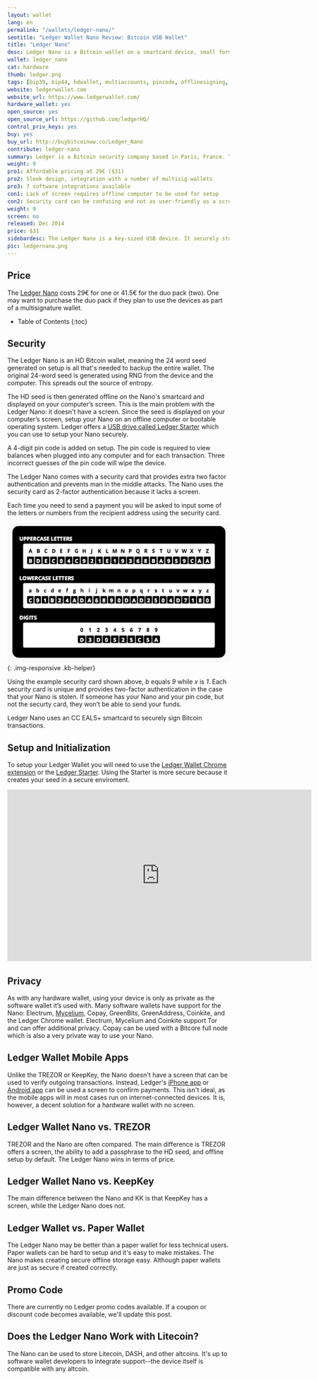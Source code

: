 ```yaml
---
layout: wallet
lang: en
permalink: "/wallets/ledger-nano/"
seotitle: "Ledger Wallet Nano Review: Bitcoin USB Wallet"
title: "Ledger Nano"
desc: Ledger Nano is a Bitcoin wallet on a smartcard device, small format and low weight. Comfortable and simple to use.
wallet: ledger_nano
cat: hardware
thumb: ledger.png
tags: [bip39, bip44, hdwallet, multiaccounts, pincode, offlinesigning, coldstorage, myceliumas, coinkites, greenaddresss, greenbitss, electrums, copays, hardware]
website: ledgerwallet.com
website_url: https://www.ledgerwallet.com/
hardware_wallet: yes
open_source: yes
open_source_url: https://github.com/ledgerHQ/
control_priv_keys: yes
buy: yes
buy_url: http://buybitcoinww.co/Ledger_Nano 
contribute: ledger-nano
summary: Ledger is a Bitcoin security company based in Paris, France. The Ledger Nano, built upon a CC EAL5+ smartcard, is one of Ledger's three Bitcoin hardware walelts. The Nano is a small, key-sized device that connects to your computer's USB port. It stores your Bitcoin private keys offline and signs transactions in its secure environment. It can be safely used on a malware infected computer if setup correctly. The Nano can be used on any computer or on an Android device with an OTG cable. 
weight: 9
pro1: Affordable pricing at 29€ ($31)
pro2: Sleek design, integration with a number of multisig wallets
pro3: 7 software integrations available
con1: Lack of screen requires offline computer to be used for setup
con2: Security card can be confusing and not as user-friendly as a screen
weight: 9
screen: no
released: Dec 2014
price: $31
sidebardesc: The Ledger Nano is a key-sized USB device. It securely stores private keys offline and signs transactions in its smartcard's secure environment.
pic: ledgernano.png
---
```

## Price
The <a rel="nofollow" href="http://buybitcoinww.co/Ledger_Nano">Ledger Nano</a> costs 29€ for one or 41.5€ for the duo pack (two). One may want to purchase the duo pack if they plan to use the devices as part of a multisignature wallet.

* Table of Contents
{:toc}

## Security
The Ledger Nano is an HD Bitcoin wallet, meaning the 24 word seed generated on setup is all that's needed to backup the entire wallet. The original 24-word seed is generated using RNG from the device and the computer. This spreads out the source of entropy. 

The HD seed is then generated offline on the Nano's smartcard and displayed on your computer’s screen. This is the main problem with the Ledger Nano: it doesn't have a screen. Since the seed is displayed on your computer’s screen, setup your Nano on an offline computer or bootable operating system. Ledger offers a <a rel="nofollow" href="http://buybitcoinww.co/ledgerstarter">USB drive called Ledger Starter</a> which you can use to setup your Nano securely. 

A 4-digit pin code is added on setup. The pin code is required to view balances when plugged into any computer and for each transaction. Three incorrect guesses of the pin code will wipe the device.

The Ledger Nano comes with a security card that provides extra two factor authentication and prevents man in the middle attacks. The Nano uses the security card as 2-factor authentication because it lacks a screen. 

Each time you need to send a payment you will be asked to input some of the letters or numbers from the recipient address using the security card. 

![ledger security card][sc]{: .img-responsive .kb-helper}

Using the example security card shown above,  *b* equals *9* while *x* is *1*. Each security card is unique and provides two-factor authentication in the case that your Nano is stolen. If someone has your Nano and your pin code, but not the securty card, they won’t be able to send your funds.

Ledger Nano uses an CC EAL5+ smartcard to securely sign Bitcoin transactions.


## Setup and Initialization

To setup your Ledger Wallet you will need to use the [Ledger Wallet Chrome extension](https://chrome.google.com/webstore/detail/ledger-wallet/kkdpmhnladdopljabkgpacgpliggeeaf) or the <a rel="nofollow" href="http://buybitcoinww.co/ledgerstarter">Ledger Starter</a>. Using the Starter is more secure because it creates your seed in a secure enviroment. 

<iframe width="690" height="388" src="https://www.youtube.com/embed/6_Zdw1f1Los?rel=0&amp;showinfo=0" frameborder="0" allowfullscreen></iframe>

## Privacy

As with any hardware wallet, using your device is only as private as the software wallet it’s used with. Many software wallets have support for the Nano: Electrum, [Mycelium](/mycelium/#how-to-use-ledger-nano-or-hw1-with-mycelium-android), Copay, GreenBits, GreenAddress, Coinkite, and the Ledger Chrome wallet. Electrum, Mycelium and Coinkite support Tor and can offer additional privacy. Copay can be used with a Bitcore full node which is also a very private way to use your Nano. 

## Ledger Wallet Mobile Apps

Unlike the TREZOR or KeepKey, the Nano doesn't have a screen that can be used to verify outgoing transactions. Instead, Ledger's [iPhone app](https://itunes.apple.com/WebObjects/MZStore.woa/wa/viewSoftware?id=960196441&mt=8) or [Android app](https://play.google.com/store/apps/details?id=co.ledger.wallet) can be used a screen to confirm payments. This isn't ideal, as the mobile apps will in most cases run on internet-connected devices. It is, however, a decent solution for a hardware wallet with no screen. 


## Ledger Wallet Nano vs. TREZOR 

TREZOR and the Nano are often compared. The main difference is TREZOR offers a screen, the ability to add a passphrase to the HD seed, and offline setup by default. The Ledger Nano wins in terms of price. 

## Ledger Wallet Nano vs. KeepKey

The main difference between the Nano and KK is that KeepKey has a screen, while the Ledger Nano does not.

## Ledger Wallet vs. Paper Wallet

The Ledger Nano may be better than a paper wallet for less technical users. Paper wallets can be hard to setup and it's easy to make mistakes. The Nano makes creating secure offline storage easy. Although paper wallets are just as secure if created correctly. 

## Promo Code

There are currently no Ledger promo codes available. If a coupon or discount code becomes available, we'll update this post. 

## Does the Ledger Nano Work with Litecoin?

The Nano can be used to store Litecoin, DASH, and other altcoins. It's up to software wallet developers to integrate support--the device itself is compatible with any altcoin. 

[sc]: /img/wallets/ledgercard.png